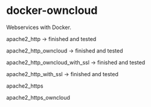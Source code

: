 docker-owncloud
===============

Webservices with Docker.

apache2_http -> finished and tested

apache2_http_owncloud -> finished and tested

apache2_http_owncloud_with_ssl -> finished and tested

apache2_http_with_ssl -> finished and tested



apache2_https

apache2_https_owncloud
